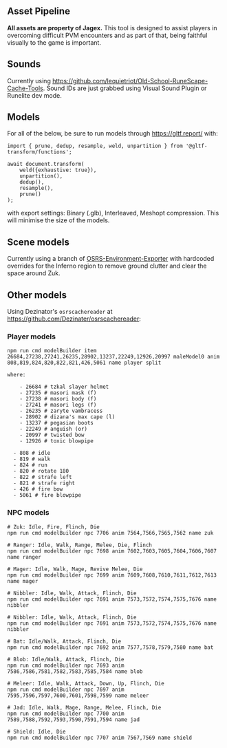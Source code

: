 ## Asset Pipeline

**All assets are property of Jagex.** This tool is designed to assist players in overcoming difficult PVM encounters and as part of that, being faithful visually to the game is important.

## Sounds
Currently using https://github.com/lequietriot/Old-School-RuneScape-Cache-Tools. Sound IDs are just grabbed using Visual Sound Plugin or Runelite dev mode.

## Models
For all of the below, be sure to run models through https://gltf.report/ with:

    import { prune, dedup, resample, weld, unpartition } from '@gltf-transform/functions';

    await document.transform(
        weld({exhaustive: true}),
        unpartition(),
        dedup(),
        resample(),
        prune()
    );
    
with export settings: Binary (.glb), Interleaved, Meshopt compression. This will minimise the size of the models.

## Scene models
Currently using a branch of [OSRS-Environment-Exporter](https://github.com/Supalosa/OSRS-Environment-Exporter/pull/1) with hardcoded overrides for the Inferno region to remove ground clutter and clear the space around Zuk.

## Other models
Using Dezinator's `osrscachereader` at https://github.com/Dezinater/osrscachereader:

### Player models

    npm run cmd modelBuilder item 26684,27238,27241,26235,28902,13237,22249,12926,20997 maleModel0 anim 808,819,824,820,822,821,426,5061 name player split

    where:

        - 26684 # tzkal slayer helmet
        - 27235 # masori mask (f)
        - 27238 # masori body (f)
        - 27241 # masori legs (f)
        - 26235 # zaryte vambracess
        - 28902 # dizana's max cape (l)
        - 13237 # pegasian boots
        - 22249 # anguish (or)
        - 20997 # twisted bow
        - 12926 # toxic blowpipe

      - 808 # idle
      - 819 # walk
      - 824 # run
      - 820 # rotate 180
      - 822 # strafe left
      - 821 # strafe right
      - 426 # fire bow
      - 5061 # fire blowpipe

### NPC models

    # Zuk: Idle, Fire, Flinch, Die
    npm run cmd modelBuilder npc 7706 anim 7564,7566,7565,7562 name zuk

    # Ranger: Idle, Walk, Range, Melee, Die, Flinch
    npm run cmd modelBuilder npc 7698 anim 7602,7603,7605,7604,7606,7607 name ranger

    # Mager: Idle, Walk, Mage, Revive Melee, Die
    npm run cmd modelBuilder npc 7699 anim 7609,7608,7610,7611,7612,7613 name mager

    # Nibbler: Idle, Walk, Attack, Flinch, Die
    npm run cmd modelBuilder npc 7691 anim 7573,7572,7574,7575,7676 name nibbler

    # Nibbler: Idle, Walk, Attack, Flinch, Die
    npm run cmd modelBuilder npc 7691 anim 7573,7572,7574,7575,7676 name nibbler

    # Bat: Idle/Walk, Attack, Flinch, Die
    npm run cmd modelBuilder npc 7692 anim 7577,7578,7579,7580 name bat

    # Blob: Idle/Walk, Attack, Flinch, Die
    npm run cmd modelBuilder npc 7693 anim 7586,7586,7581,7582,7583,7585,7584 name blob
    
    # Meleer: Idle, Walk, Attack, Down, Up, Flinch, Die
    npm run cmd modelBuilder npc 7697 anim 7595,7596,7597,7600,7601,7598,7599 name meleer

    # Jad: Idle, Walk, Mage, Range, Melee, Flinch, Die
    npm run cmd modelBuilder npc 7700 anim 7589,7588,7592,7593,7590,7591,7594 name jad
    
    # Shield: Idle, Die
    npm run cmd modelBuilder npc 7707 anim 7567,7569 name shield
